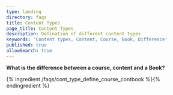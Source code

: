 ```yaml
---
type: landing
directory: faqs
title: Content Types
page_title: Content Types
description: Defination of different content types
keywords: 'Content types, Content, Course, Book, Difference'
published: true
allowSearch: true
---
```



**What is the difference between a course, content and a Book?**

{% ingredient /faqs/cont_type_define_course_contbook %}{% endingredient %}
